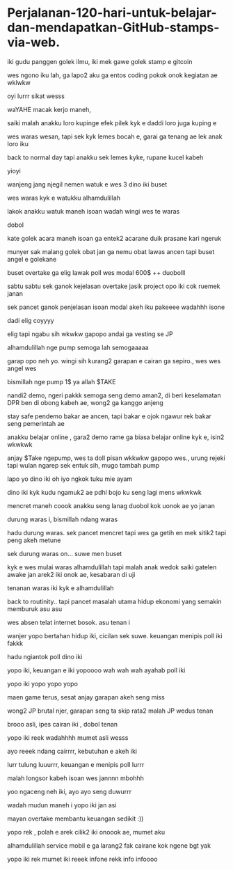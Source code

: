 # Perjalanan-120-hari-untuk-belajar-dan-mendapatkan-GitHub-stamps-via-web.
iki gudu panggen golek ilmu,
iki mek gawe golek stamp e gitcoin

wes ngono iku lah, ga lapo2
aku ga entos coding
pokok onok kegiatan ae wklwkw

oyi lurrr sikat wesss


waYAHE macak kerjo maneh, 

saiki malah anakku loro kupinge
efek pilek kyk e
daddi loro juga kuping e

wes waras wesan, tapi sek kyk lemes bocah e,
garai ga tenang ae lek anak loro iku

back to normal day
tapi anakku sek lemes kyke, 
rupane kucel kabeh


yioyi

wanjeng jang njegil nemen watuk e
wes 3 dino iki buset

wes waras kyk e watukku
alhamdulillah

lakok anakku watuk maneh isoan
wadah
wingi wes te waras

dobol

kate golek acara maneh isoan
ga entek2 acarane
duik prasane kari ngeruk

munyer sak malang
golek obat
jan ga nemu
obat lawas ancen
tapi buset angel e golekane

buset overtake ga elig
lawak poll 
wes modal 600$ ++
duobolll

sabtu sabtu sek ganok kejelasan overtake
jasik project opo iki cok
ruemek janan

sek pancet ganok penjelasan isoan
modal akeh iku pakeeee
wadahhh isone


dadi elig coyyyy

elig tapi ngabu sih wkwkw 
gapopo
andai ga vesting se JP 

alhamdulillah nge pump
semoga lah semogaaaaa


garap opo neh yo. wingi sih kurang2 garapan e
cairan ga sepiro., wes wes angel wes

bismillah nge pump 1$ ya allah $TAKE

nandi2 demo, ngeri pakkk
semoga seng demo aman2, di beri keselamatan
DPR ben di obong kabeh ae, wong2 ga kanggo anjeng

stay safe pendemo 
bakar ae ancen, tapi bakar e ojok ngawur rek
bakar seng pemerintah ae

anakku belajar online , gara2 demo rame
ga biasa belajar online kyk e, isin2 wkwkwk


anjay $Take ngepump, wes ta doll pisan wkkwkw
gapopo wes., urung rejeki
tapi wulan ngarep sek entuk sih, mugo tambah pump

lapo yo dino iki
oh iyo ngkok tuku mie ayam

dino iki kyk kudu ngamuk2 ae
pdhl bojo ku seng lagi mens wkwkwk

mencret maneh coook anakku seng lanag
duobol
kok uonok ae yo janan


durung waras i, 
bismillah ndang waras

hadu durung waras. sek pancet mencret
tapi wes ga getih en
mek sitik2 tapi peng akeh metune

sek durung waras on... suwe men buset

kyk e wes mulai waras
alhamdulillah
tapi malah anak wedok saiki gatelen awake
jan arek2 iki onok ae, kesabaran di uji

tenanan waras iki kyk e
alhamdulillah

back to routinity..
tapi pancet masalah utama hidup
ekonomi yang semakin memburuk asu asu


wes absen telat
internet bosok.
asu tenan i

wanjer yopo bertahan hidup iki, cicilan sek suwe.
keuangan menipis poll iki fakkk

hadu ngiantok poll dino iki

yopo iki, keuangan e iki yopoooo
wah wah wah
ayahab poll iki

yopo iki yopo yopo yopo

maen game terus, sesat anjay
garapan akeh seng miss

wong2 JP brutal njer, garapan seng ta skip rata2 malah JP
wedus tenan

brooo asli, ipes cairan iki , dobol tenan

yopo iki reek wadahhhh mumet asli wesss

ayo reeek ndang cairrrr, kebutuhan e akeh iki

lurr tulung luuurrr, keuangan e menipis poll lurrr

malah longsor kabeh isoan
wes jannnn mbohhh

yoo ngaceng neh iki, ayo ayo seng duwurrr

wadah mudun maneh i
yopo iki jan asi

mayan overtake membantu keuangan sedikit :))

yopo rek , polah e arek cilik2 iki
onoook ae, mumet aku

alhamdulillah service mobil e ga larang2
fak cairane kok ngene bgt yak

yopo iki rek mumet iki reeek
infone rekk info infoooo
